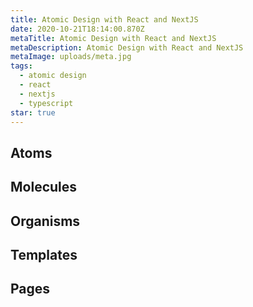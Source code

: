 ```yaml
---
title: Atomic Design with React and NextJS
date: 2020-10-21T18:14:00.870Z
metaTitle: Atomic Design with React and NextJS
metaDescription: Atomic Design with React and NextJS
metaImage: uploads/meta.jpg
tags:
  - atomic design
  - react
  - nextjs
  - typescript
star: true
---
```

## Atoms

## Molecules

## Organisms

## Templates

## Pages